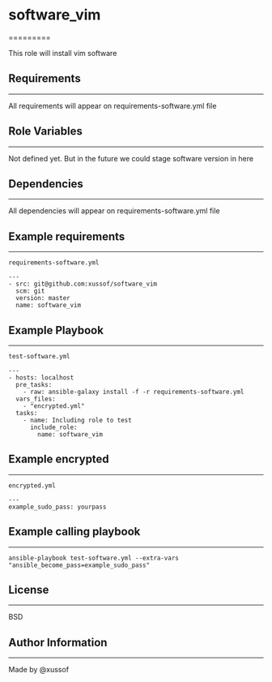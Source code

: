 # software_vim
=========

This role will install vim software

## Requirements
------------

All requirements will appear on requirements-software.yml file

## Role Variables
--------------

Not defined yet. But in the future we could stage software version in here

## Dependencies
------------

All dependencies will appear on requirements-software.yml file

## Example requirements
--------------------

    requirements-software.yml

    ---
    - src: git@github.com:xussof/software_vim
      scm: git
      version: master
      name: software_vim

## Example Playbook
----------------

    test-software.yml

    ---
    - hosts: localhost
      pre_tasks:
        - raw: ansible-galaxy install -f -r requirements-software.yml
      vars_files:
        - "encrypted.yml"
      tasks:
        - name: Including role to test
          include_role:
            name: software_vim

## Example encrypted
-----------------

    encrypted.yml

    ---
    example_sudo_pass: yourpass

## Example calling playbook
------------------------

    ansible-playbook test-software.yml --extra-vars "ansible_become_pass=example_sudo_pass"


## License
-------

BSD

## Author Information
------------------
Made by @xussof
